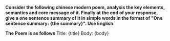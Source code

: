 **Consider the following chinese modern poem, analysis the key elements, semantics and core message of it. Finally at the end of your response, give a one sentence summary of it in simple words in the format of "One sentence summary: {the summary}". Use English.**

**The Poem is as follows**
Title: 
{title}
Body: 
{body}